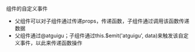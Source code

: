 组件的自定义事件
- 父组件可以对子组件通过传递props，传递函数，子组件通过调用该函数传递数据
- 父组件通过@atguigu；子组件通过this.$emit('atguigu', data)来触发该自定义事件，以此来传递函数操作